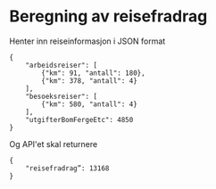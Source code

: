 # Beregning av reisefradrag

Henter inn reiseinformasjon i JSON format


```
{
    "arbeidsreiser": [
        {"km": 91, "antall": 180},
        {"km": 378, "antall": 4}
    ],
    "besoeksreiser": [
        {"km": 580, "antall": 4}
    ],
    "utgifterBomFergeEtc": 4850
}
```

Og API'et skal returnere

```
{
    "reisefradrag”: 13168
}
```
